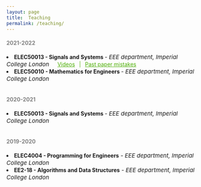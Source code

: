 ```yaml
---
layout: page
title:  Teaching
permalink: /teaching/
---
```

<h4 style="color:#828282"> 2021-2022 </h4>
<li><b>ELEC50013 - Signals and Systems </b> <i style="font-size:15px"> - EEE department, Imperial College London</i>  &emsp; <a style="color:#4CAE04" href="https://youtube.com/playlist?list=PLvTjxM_gc8NY_7kWzf3IYvSMbhbsI6JEw"> Videos</a> <span style="color:#4CAE04"> &ensp;|&ensp; </span> <a style="color:#4CAE04" href="../assets/SS_pastpaper_mistakes.pdf"> Past paper mistakes</a></li>
<!-- <p class="indent"> <a style="color:#4CAE04" href="https://youtube.com/playlist?list=PLvTjxM_gc8NY_7kWzf3IYvSMbhbsI6JEw"> Videos</a> <span style="color:#4CAE04"> &ensp;|&ensp; </span> <a style="color:#4CAE04" href="../assets/SS_pastpaper_mistakes.pdf"> Past paper mistakes</a> </p> -->
<li><b>ELEC50010 - Mathematics for Engineers </b> <i style="font-size:15px"> - EEE department, Imperial College London</i></li>
<!-- <p class="indent" style="color:#4CAE04">Problem Sheets</p> -->
<br>

<h4 style="color:#828282"> 2020-2021 </h4>
<li><b>ELEC50013 - Signals and Systems </b> <i style="font-size:15px"> - EEE department, Imperial College London</i></li>
<!-- <p class="indent" style="color:#4CAE04">Problem Sheets</p> -->
<br>
<h4 style="color:#828282"> 2019-2020 </h4>
<li><b>ELEC4004 - Programming for Engineers</b><i style="font-size:15px"> - EEE department, Imperial College London</i></li>
<li><b>EE2-18 - Algorithms and Data Structures</b><i style="font-size:15px"> - EEE department, Imperial College London</i></li>
